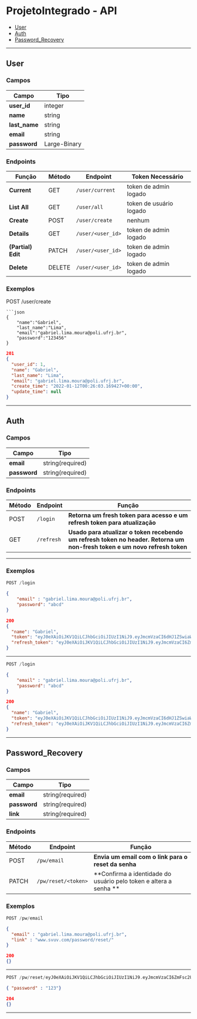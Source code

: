 # ProjetoIntegrado - API

- [User](#User)
- [Auth](#Auth)
- [Password_Recovery](#Password_Recovery)

---

## User

### Campos

| Campo           | Tipo                                 |
| --------------- | ------------------------------------ |
| **user_id**     | integer                              |
| **name**        | string                               |
| **last_name**   | string                               |
| **email**       | string                               |
| **password**    | Large-Binary                         |

### Endpoints
| Função                           | Método  | Endpoint          | Token Necessário       |
| -------------------------------- | ------- | ----------------- | ---------------------- |
| **Current**                      | GET     | `/user/current`   | token de admin logado  |
| **List All**                     | GET     | `/user/all`       | token de usuário logado|
| **Create**                       | POST    | `/user/create`    | nenhum 	              |
| **Details**                      | GET     | `/user/<user_id>` | token de admin logado  |
| **(Partial) Edit**               | PATCH   | `/user/<user_id>` | token de admin logado  |
| **Delete**                       | DELETE  | `/user/<user_id>` | token de admin logado  |

### Exemplos
POST /user/create
```
```json
{
	"name":"Gabriel",
	"last_name":"Lima",
	"email":"gabriel.lima.moura@poli.ufrj.br",
	"password":"123456"
}
```
```json
201
{
  "user_id": 1,
  "name": "Gabriel",
  "last_name": "Lima",
  "email": "gabriel.lima.moura@poli.ufrj.br",
  "create_time": "2022-01-12T00:26:03.169427+00:00",
  "update_time": null
}
```
---
## Auth

### Campos

| Campo        | Tipo             |
| ------------ | ---------------- |
| **email**    | string(required) |
| **password** | string(required) |

### Endpoints

| Método | Endpoint         | Função                                                                                                                    |
| ------ | ---------------- | ------------------------------------------------------------------------------------------------------------------------- |
| POST   | `/login`         | **Retorna um fresh token para acesso e um refresh token para atualização** 	   				                                    |
| GET    | `/refresh`       | **Usado para atualizar o token recebendo um refresh token no header. Retorna um non-fresh token e um novo refresh token** |
---
### Exemplos

```c
POST /login
```
```json
{
	"email" : "gabriel.lima.moura@poli.ufrj.br",
	"password": "abcd"
}
```
```json
200
{
  "name": "Gabriel",
  "token": "eyJ0eXAiOiJKV1QiLCJhbGciOiJIUzI1NiJ9.eyJmcmVzaCI6dHJ1ZSwiaWF0IjoxNjQxOTQ5NjAzLCJqdGkiOiIzNDc1Njc4OC0wYTg4LTQxMTctOTBmYy03MDcwNjZlNTkxYzIiLCJ0eXBlIjoiYWNjZXNzIiwic3ViIjoyLCJuYmYiOjE2NDE5NDk2MDMsImV4cCI6MTY0MjU0OTYwM30.RbUdyCQtNqGOFDPtCchtseGyQ88dXsYfExn_E5me2HE",
  "refresh_token": "eyJ0eXAiOiJKV1QiLCJhbGciOiJIUzI1NiJ9.eyJmcmVzaCI6ZmFsc2UsImlhdCI6MTY0MTk0OTYwMywianRpIjoiMjZjMTUzZjItYTljNS00ZWY1LTllMjQtODMwNzE1MWVjMzRkIiwidHlwZSI6InJlZnJlc2giLCJzdWIiOjIsIm5iZiI6MTY0MTk0OTYwMywiZXhwIjoxNjQyNTQ5NjAzfQ.MyZ2X2QxsuNsFf_yMvGg5WtDSpWQrlbB_wu_L6FR1EY"
}
```
---
```c
POST /login
```
```json
{
	"email" : "gabriel.lima.moura@poli.ufrj.br",
	"password": "abcd"
}
```
```json
200
{
  "name": "Gabriel",
  "token": "eyJ0eXAiOiJKV1QiLCJhbGciOiJIUzI1NiJ9.eyJmcmVzaCI6dHJ1ZSwiaWF0IjoxNjQxOTQ5NjAzLCJqdGkiOiIzNDc1Njc4OC0wYTg4LTQxMTctOTBmYy03MDcwNjZlNTkxYzIiLCJ0eXBlIjoiYWNjZXNzIiwic3ViIjoyLCJuYmYiOjE2NDE5NDk2MDMsImV4cCI6MTY0MjU0OTYwM30.RbUdyCQtNqGOFDPtCchtseGyQ88dXsYfExn_E5me2HE",
  "refresh_token": "eyJ0eXAiOiJKV1QiLCJhbGciOiJIUzI1NiJ9.eyJmcmVzaCI6ZmFsc2UsImlhdCI6MTY0MTk0OTYwMywianRpIjoiMjZjMTUzZjItYTljNS00ZWY1LTllMjQtODMwNzE1MWVjMzRkIiwidHlwZSI6InJlZnJlc2giLCJzdWIiOjIsIm5iZiI6MTY0MTk0OTYwMywiZXhwIjoxNjQyNTQ5NjAzfQ.MyZ2X2QxsuNsFf_yMvGg5WtDSpWQrlbB_wu_L6FR1EY"
}
```
---

## Password_Recovery

### Campos

| Campo        | Tipo             |
| ------------ | ---------------- |
| **email**    | string(required) |
| **password** | string(required) |
| **link**     | string(required) |

### Endpoints

| Método | Endpoint             | Função                                                                   |
| ------ | -------------------- | ------------------------------------------------------------------------ |
| POST   | `/pw/email`          | **Envia um email com o link para o reset da senha**                      |
| PATCH  | `/pw/reset/<token>`  | **Confirma a identidade do usuário pelo token e altera a senha       **  |

### Exemplos

```c
POST /pw/email
```
```json
{ 
  "email" : "gabriel.lima.moura@poli.ufrj.br",
  "link" : "www.svuv.com/password/reset/"
}
```
```json
200
{}
```
---
```c
POST /pw/reset/eyJ0eXAiOiJKV1QiLCJhbGciOiJIUzI1NiJ9.eyJmcmVzaCI6ZmFsc2UsImlhdCI6MTYyNTAyNTk5MiwianRpIjoiNDI0MmEyOGUtYjVjYi00YWMyLWI5NzgtOTcwMDg5NjEzMTk2IiwidHlwZSI6ImNvbnN1bHRhbnQiLCJzdWIiOjEsIm5iZiI6MTYyNTAyNTk5MiwiZXhwIjoxNjI1MDI5NTkyfQ.NH6lukQ0q9TRcopno0igQ2s8Rbj5uAybL3HhgdsB7lQ
```
```json
{ "password" : "123"}
```
```json
204
{}
```
---
